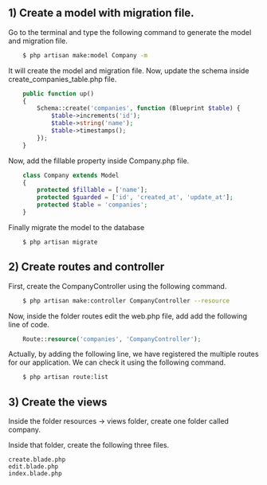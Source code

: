 ## 1) Create a model with migration file.

Go to the terminal and type the following command to generate the model and migration file.

```bash
    $ php artisan make:model Company -m
```

It will create the model and migration file. Now, update the schema inside <timestamp>create_companies_table.php file.

```php
    public function up()
    {
        Schema::create('companies', function (Blueprint $table) {
            $table->increments('id');
            $table->string('name');
            $table->timestamps();
        });
    }
```

Now, add the fillable property inside Company.php file.

```php
    class Company extends Model
    {
        protected $fillable = ['name'];
        protected $guarded = ['id', 'created_at', 'update_at'];
        protected $table = 'companies';
    }
```
Finally migrate the model to the database
```bash
    $ php artisan migrate
``` 

## 2) Create routes and controller
 
First, create the CompanyController using the following command.

```bash
    $ php artisan make:controller CompanyController --resource
```

Now, inside the folder routes edit the web.php file, add add the following line of code.

```php
    Route::resource('companies', 'CompanyController');
```

Actually, by adding the following line, we have registered the multiple routes for our application. We can check it using the following command.

```bash
    $ php artisan route:list
``` 
 
 ## 3) Create the views
 
Inside the folder resources -> views folder, create one folder called company.

Inside that folder, create the following three files.

    create.blade.php
    edit.blade.php
    index.blade.php
